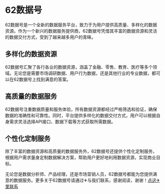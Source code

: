 # 62数据号

62数据号是一个全新的数据服务平台，致力于为用户提供高质量、多样化的数据资源。作为一个新兴的数据服务提供商，62数据号凭借其丰富的数据资源和灵活的数据交付方式，受到了越来越多用户的青睐。

## 多样化的数据资源
62数据号汇聚了各行各业的数据资源，涵盖了金融、零售、教育、医疗等多个领域。无论您是需要市场调研数据、用户行为数据，还是其他行业的专业数据，都可以在62数据号上找到满意的答案。

## 高质量的数据服务
62数据号注重数据质量和服务体验，所有数据资源都经过严格筛选和验证，确保数据的准确性和可靠性。同时，平台提供多样化的数据交付方式，用户可以根据自身需求灵活选择API接口、数据下载等方式获取所需数据。

## 个性化定制服务
除了丰富的数据资源和高质量的数据服务外，62数据号还提供个性化定制服务，根据用户需求量身定制数据解决方案，帮助用户更好地利用数据资源，实现商业目标。

无论您是数据分析师、产品经理，还是市场营销人员，62数据号都能为您提供满意的数据服务。更多关于62数据号请通过✈与我们联系，感谢阅读，谢谢！[点这✈里联系](https://d.k02.cc)